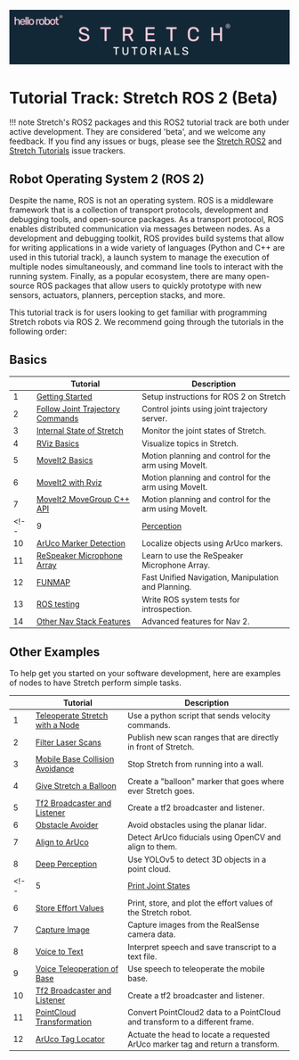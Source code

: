 ![](../images/banner.png)
# Tutorial Track: Stretch ROS 2 (Beta)

!!! note
    Stretch's ROS2 packages and this ROS2 tutorial track are both under active development. They are considered 'beta', and we welcome any feedback. If you find any issues or bugs, please see the [Stretch ROS2](https://github.com/hello-robot/stretch_ros2/issues) and [Stretch Tutorials](https://github.com/hello-robot/stretch_tutorials/issues) issue trackers.

## Robot Operating System 2 (ROS 2)

Despite the name, ROS is not an operating system. ROS is a middleware framework that is a collection of transport protocols, development and debugging tools, and open-source packages. As a transport protocol, ROS enables distributed communication via messages between nodes. As a development and debugging toolkit, ROS provides build systems that allow for writing applications in a wide variety of languages (Python and C++ are used in this tutorial track), a launch system to manage the execution of multiple nodes simultaneously, and command line tools to interact with the running system. Finally, as a popular ecosystem, there are many open-source ROS packages that allow users to quickly prototype with new sensors, actuators, planners, perception stacks, and more.

This tutorial track is for users looking to get familiar with programming Stretch robots via ROS 2. We recommend going through the tutorials in the following order:

## Basics

|  | Tutorial                                                                        | Description                                        |
|--|---------------------------------------------------------------------------------|----------------------------------------------------|
| 1 | [Getting Started](getting_started.md)                                           | Setup instructions for ROS 2 on Stretch|
| 2 | [Follow Joint Trajectory Commands](follow_joint_trajectory.md)                  | Control joints using joint trajectory server. |
| 3 | [Internal State of Stretch](internal_state_of_stretch.md)                       | Monitor the joint states of Stretch. |
| 4 | [RViz Basics](rviz_basics.md)                                                   | Visualize topics in Stretch. |
| 5 | [MoveIt2 Basics](moveit_basics.md)                                              | Motion planning and control for the arm using MoveIt. |
| 6 | [MoveIt2 with Rviz](moveit_rviz_demo.md)                                              | Motion planning and control for the arm using MoveIt. |
| 7 | [MoveIt2 MoveGroup C++ API](moveit_movegroup_demo.md)                                              | Motion planning and control for the arm using MoveIt. |
<!--| 9 | [Perception](coming_soon.md)                                                     | Use the Realsense D435i camera to visualize the environment. |
| 10 | [ArUco Marker Detection](coming_soon.md)                             | Localize objects using ArUco markers. |
| 11 | [ReSpeaker Microphone Array](coming_soon.md)                     | Learn to use the ReSpeaker Microphone Array. |
| 12 | [FUNMAP](https://github.com/hello-robot/stretch_ros/tree/master/stretch_funmap) | Fast Unified Navigation, Manipulation and Planning. |
| 13 | [ROS testing](coming_soon.md)                                                   | Write ROS system tests for introspection. |
| 14 | [Other Nav Stack Features](coming_soon.md)                               | Advanced features for Nav 2. | -->

## Other Examples
To help get you started on your software development, here are examples of nodes to have Stretch perform simple tasks.


|   | Tutorial                                        | Description                                        |
|---|-------------------------------------------------|----------------------------------------------------|
| 1 | [Teleoperate Stretch with a Node](example_1.md) |  Use a python script that sends velocity commands.  | 
| 2 | [Filter Laser Scans](example_2.md)              |  Publish new scan ranges that are directly in front of Stretch.| 
| 3 | [Mobile Base Collision Avoidance](example_3.md) |  Stop Stretch from running into a wall.| 
| 4 | [Give Stretch a Balloon](example_4.md)          |  Create a "balloon" marker that goes where ever Stretch goes.|
| 5 | [Tf2 Broadcaster and Listener](example_10.md)   |  Create a tf2 broadcaster and listener.|
| 6 | [Obstacle Avoider](obstacle_avoider.md)   |  Avoid obstacles using the planar lidar. |
| 7 | [Align to ArUco](align_to_aruco.md)   |  Detect ArUco fiducials using OpenCV and align to them.|
| 8 | [Deep Perception](deep_perception.md)   |  Use YOLOv5 to detect 3D objects in a point cloud.|
<!-- | 5 | [Print Joint States](example_5.md)              |  Print the joint states of Stretch.| 
| 6 | [Store Effort Values](example_6.md)             |  Print, store, and plot the effort values of the Stretch robot.| 
| 7 | [Capture Image](example_7.md)                   |  Capture images from the RealSense camera data.| 
| 8 | [Voice to Text](example_8.md)                   |  Interpret speech and save transcript to a text file.| 
| 9 | [Voice Teleoperation of Base](example_9.md)     |  Use speech to teleoperate the mobile base.|
| 10 | [Tf2 Broadcaster and Listener](example_10.md)   |  Create a tf2 broadcaster and listener.|
| 11 | [PointCloud Transformation](example_11.md)      |  Convert PointCloud2 data to a PointCloud and transform to a different frame.| 
| 12 | [ArUco Tag Locator](example_12.md)              |  Actuate the head to locate a requested ArUco marker tag and return a transform.|  -->
